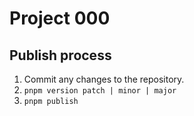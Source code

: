 # Project 000

## Publish process

1. Commit any changes to the repository.
2. `pnpm version patch | minor | major`
3. `pnpm publish`
